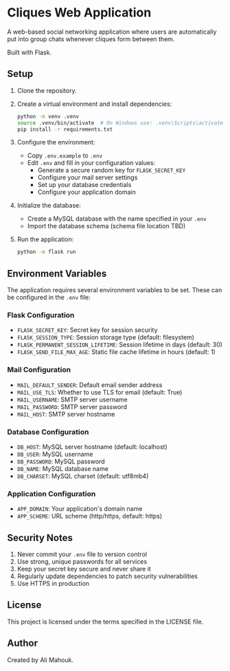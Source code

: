 # Cliques Web Application

A web-based social networking application where users are automatically put into group chats whenever cliques form between them.

Built with Flask.

## Setup

1. Clone the repository.
2. Create a virtual environment and install dependencies:

    ```bash
    python -m venv .venv
    source .venv/bin/activate  # On Windows use: .venv\Scripts\activate
    pip install -r requirements.txt
    ```

3. Configure the environment:
   - Copy `.env.example` to `.env`
   - Edit `.env` and fill in your configuration values:
     - Generate a secure random key for `FLASK_SECRET_KEY`
     - Configure your mail server settings
     - Set up your database credentials
     - Configure your application domain

4. Initialize the database:
   - Create a MySQL database with the name specified in your `.env`
   - Import the database schema (schema file location TBD)

5. Run the application:

    ```bash
    python -m flask run
    ```

## Environment Variables

The application requires several environment variables to be set. These can be configured in the `.env` file:

### Flask Configuration

- `FLASK_SECRET_KEY`: Secret key for session security
- `FLASK_SESSION_TYPE`: Session storage type (default: filesystem)
- `FLASK_PERMANENT_SESSION_LIFETIME`: Session lifetime in days (default: 30)
- `FLASK_SEND_FILE_MAX_AGE`: Static file cache lifetime in hours (default: 1)

### Mail Configuration

- `MAIL_DEFAULT_SENDER`: Default email sender address
- `MAIL_USE_TLS`: Whether to use TLS for email (default: True)
- `MAIL_USERNAME`: SMTP server username
- `MAIL_PASSWORD`: SMTP server password
- `MAIL_HOST`: SMTP server hostname

### Database Configuration

- `DB_HOST`: MySQL server hostname (default: localhost)
- `DB_USER`: MySQL username
- `DB_PASSWORD`: MySQL password
- `DB_NAME`: MySQL database name
- `DB_CHARSET`: MySQL charset (default: utf8mb4)

### Application Configuration

- `APP_DOMAIN`: Your application's domain name
- `APP_SCHEME`: URL scheme (http/https, default: https)

## Security Notes

1. Never commit your `.env` file to version control
2. Use strong, unique passwords for all services
3. Keep your secret key secure and never share it
4. Regularly update dependencies to patch security vulnerabilities
5. Use HTTPS in production

## License

This project is licensed under the terms specified in the LICENSE file.

## Author

Created by Ali Mahouk.
